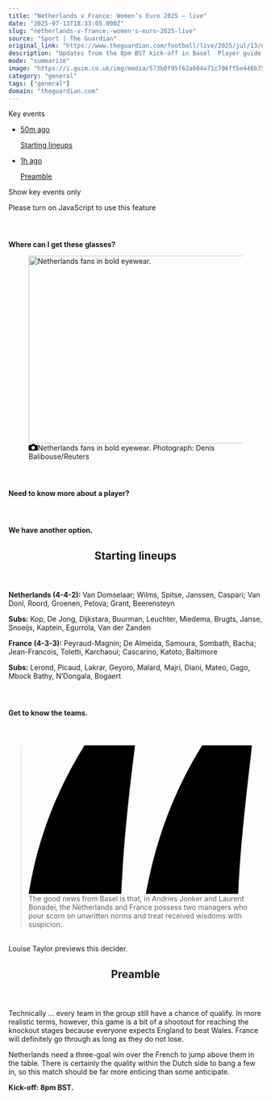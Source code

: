 ```yaml
---
title: "Netherlands v France: Women’s Euro 2025 – live"
date: "2025-07-13T18:33:05.000Z"
slug: "netherlands-v-france:-women's-euro-2025-live"
source: "Sport | The Guardian"
original_link: "https://www.theguardian.com/football/live/2025/jul/13/netherlands-v-france-womens-euro-2025-live"
description: "Updates from the 8pm BST kick-off in Basel  Player guide | Wallchart | Tables | Mail Will    Need to know more about a player? We have another option.  Continue reading..."
mode: "summarize"
image: "https://i.guim.co.uk/img/media/573b0f95f62a604a71c706ff5e446b75fbf2465d/1075_0_4853_3881/master/4853.jpg?width=1200&height=630&quality=85&auto=format&fit=crop&overlay-align=bottom%2Cleft&overlay-width=100p&overlay-base64=L2ltZy9zdGF0aWMvb3ZlcmxheXMvdGctbGl2ZS5wbmc&enable=upscale&s=4b07443de6124260f65b7ba7358c4b23"
category: "general"
tags: ["general"]
domain: "theguardian.com"
---
```

<div id="readability-page-1" class="page"><div id="liveblog-body"><p><span><gu-island name="KeyEventsCarousel" priority="feature" deferuntil="visible" props="{&quot;keyEvents&quot;:[{&quot;id&quot;:&quot;6873f3378f08a97237f2dfb2&quot;,&quot;elements&quot;:[{&quot;_type&quot;:&quot;model.dotcomrendering.pageElements.TextBlockElement&quot;,&quot;html&quot;:&quot;<p><strong>Netherlands (4-4-2): </strong>Van Domselaar; Wilms, Spitse, Janssen, Caspari; Van Donl, Roord, Groenen, Pelova; Grant, Beerensteyn</p>&quot;,&quot;elementId&quot;:&quot;b9a6ee28-2073-4608-8f70-b470e33a5864&quot;},{&quot;_type&quot;:&quot;model.dotcomrendering.pageElements.TextBlockElement&quot;,&quot;html&quot;:&quot;<p><strong>Subs:</strong> Kop, De Jong, Dijkstara, Buurman, Leuchter, Miedema, Brugts, Janse, Snoeijs, Kaptein, Egurrola, Van der Zanden</p>&quot;,&quot;elementId&quot;:&quot;3cabd967-19b2-439d-8985-d00f9ccf60fe&quot;},{&quot;_type&quot;:&quot;model.dotcomrendering.pageElements.TextBlockElement&quot;,&quot;html&quot;:&quot;<p><strong>France (4-3-3):</strong> Peyraud-Magnin; De Almeida, Samoura, Sombath, Bacha; Jean-Francois, Toletti, Karchaoui; Cascarino, Katoto, Baltimore</p>&quot;,&quot;elementId&quot;:&quot;11ee11f5-577e-4336-a457-725c17be1ab6&quot;},{&quot;_type&quot;:&quot;model.dotcomrendering.pageElements.TextBlockElement&quot;,&quot;html&quot;:&quot;<p><strong>Subs:</strong> Lerond, Picaud, Lakrar, Geyoro, Malard, Majri, Diani, Mateo, Gago, Mbock Bathy, N’Dongala, Bogaert</p>&quot;,&quot;elementId&quot;:&quot;4d7dbf70-db73-4473-b00e-f4c8021d9818&quot;}],&quot;attributes&quot;:{&quot;pinned&quot;:false,&quot;keyEvent&quot;:true,&quot;summary&quot;:false},&quot;blockCreatedOn&quot;:1752429367000,&quot;blockCreatedOnDisplay&quot;:&quot;18.56&nbsp;BST&quot;,&quot;blockLastUpdated&quot;:1752429405000,&quot;blockLastUpdatedDisplay&quot;:&quot;18.56&nbsp;BST&quot;,&quot;blockFirstPublished&quot;:1752429405000,&quot;blockFirstPublishedDisplay&quot;:&quot;18.56&nbsp;BST&quot;,&quot;blockFirstPublishedDisplayNoTimezone&quot;:&quot;18.56&quot;,&quot;title&quot;:&quot;Starting lineups&quot;,&quot;contributors&quot;:[],&quot;primaryDateLine&quot;:&quot;Sun 13 Jul 2025 19.44 BST&quot;,&quot;secondaryDateLine&quot;:&quot;First published on Sun 13 Jul 2025 18.30 BST&quot;},{&quot;id&quot;:&quot;68711bc38f088b778dd29465&quot;,&quot;elements&quot;:[{&quot;_type&quot;:&quot;model.dotcomrendering.pageElements.TextBlockElement&quot;,&quot;html&quot;:&quot;<p>Technically … every team in the group still have a chance of qualify. In more realistic terms, however, this game is a bit of a shootout for reaching the knockout stages because everyone expects England to beat Wales. France will definitely go through as long as they do not lose.</p>&quot;,&quot;elementId&quot;:&quot;cebb6d1b-6fd4-422e-a755-662e27d7fda0&quot;},{&quot;_type&quot;:&quot;model.dotcomrendering.pageElements.TextBlockElement&quot;,&quot;html&quot;:&quot;<p>Netherlands need a three-goal win over the French to jump above them in the table. There is certainly the quality within the Dutch side to bang a few in, so this match should be far more enticing than some anticipate.</p>&quot;,&quot;elementId&quot;:&quot;961accf9-8a10-400a-9804-0ab8af1675b8&quot;},{&quot;_type&quot;:&quot;model.dotcomrendering.pageElements.TextBlockElement&quot;,&quot;html&quot;:&quot;<p><strong>Kick-off: 8pm BST.</strong></p>&quot;,&quot;elementId&quot;:&quot;0201ecea-1868-4421-b5f5-49edee66076c&quot;}],&quot;attributes&quot;:{&quot;pinned&quot;:false,&quot;keyEvent&quot;:true,&quot;summary&quot;:false},&quot;blockCreatedOn&quot;:1752427846000,&quot;blockCreatedOnDisplay&quot;:&quot;18.30&nbsp;BST&quot;,&quot;blockLastUpdated&quot;:1752426075000,&quot;blockLastUpdatedDisplay&quot;:&quot;18.01&nbsp;BST&quot;,&quot;blockFirstPublished&quot;:1752427846000,&quot;blockFirstPublishedDisplay&quot;:&quot;18.30&nbsp;BST&quot;,&quot;blockFirstPublishedDisplayNoTimezone&quot;:&quot;18.30&quot;,&quot;title&quot;:&quot;Preamble&quot;,&quot;contributors&quot;:[],&quot;primaryDateLine&quot;:&quot;Sun 13 Jul 2025 19.44 BST&quot;,&quot;secondaryDateLine&quot;:&quot;First published on Sun 13 Jul 2025 18.30 BST&quot;}],&quot;filterKeyEvents&quot;:false,&quot;id&quot;:&quot;key-events-carousel-mobile&quot;,&quot;absoluteServerTimes&quot;:false,&quot;renderingTarget&quot;:&quot;Web&quot;}"><span id="key-events-carousel-mobile"></span><span><p>Key events</p></span><div id="key-events-carousel"><ul><li><a href="https://www.theguardian.com/football/live/2025/jul/13/netherlands-v-france-womens-euro-2025-live?filterKeyEvents=false&amp;page=with%3Ablock-6873f3378f08a97237f2dfb2#block-6873f3378f08a97237f2dfb2" data-link-name="key event card | 0 of 2"><p><gu-island name="RelativeTime" priority="enhancement" deferuntil="visible" props="{&quot;then&quot;:1752429405000,&quot;now&quot;:1752432420000,&quot;editionId&quot;:&quot;INT&quot;}"><time datetime="2025-07-13T17:56:45.000Z" data-locale="en-gb" title="Sunday, 13 July 2025 at 18:56 British Summer Time">50m ago</time></gu-island></p><p>Starting lineups</p></a></li><li><a href="https://www.theguardian.com/football/live/2025/jul/13/netherlands-v-france-womens-euro-2025-live?filterKeyEvents=false&amp;page=with%3Ablock-68711bc38f088b778dd29465#block-68711bc38f088b778dd29465" data-link-name="key event card | 1 of 2"><p><gu-island name="RelativeTime" priority="enhancement" deferuntil="visible" props="{&quot;then&quot;:1752427846000,&quot;now&quot;:1752432420000,&quot;editionId&quot;:&quot;INT&quot;}"><time datetime="2025-07-13T17:30:46.000Z" data-locale="en-gb" title="Sunday, 13 July 2025 at 18:30 British Summer Time">1h ago</time></gu-island></p><p>Preamble</p></a></li></ul></div></gu-island><gu-island name="FilterKeyEventsToggle" priority="feature" deferuntil="visible" props="{&quot;filterKeyEvents&quot;:false,&quot;id&quot;:&quot;filter-toggle-mobile&quot;}"><span id="filter-toggle-mobile"></span><p><label id="src-component-107055_description" data-component="filter-key-events" data-link-name="filter-key-events-on">Show key events only<p><span>Please turn on JavaScript to use this feature</span></p></label></p></gu-island></span></p><article id="block-6873fe7b8f08755807c82ee5"><header></header><p><strong>Where can I get these glasses?</strong></p><figure id="29c2860b-68b6-470a-82f1-9367c13c5de4" data-spacefinder-role="inline" data-spacefinder-type="model.dotcomrendering.pageElements.ImageBlockElement"><div id="img-2"><picture><source srcset="https://i.guim.co.uk/img/media/6d69c43b4da34e28718398b95f9ea3cc7466e7bd/106_0_1941_1553/master/1941.jpg?width=700&amp;dpr=2&amp;s=none&amp;crop=none" media="(min-width: 660px) and (-webkit-min-device-pixel-ratio: 1.25), (min-width: 660px) and (min-resolution: 120dpi)"><source srcset="https://i.guim.co.uk/img/media/6d69c43b4da34e28718398b95f9ea3cc7466e7bd/106_0_1941_1553/master/1941.jpg?width=700&amp;dpr=1&amp;s=none&amp;crop=none" media="(min-width: 660px)"><source srcset="https://i.guim.co.uk/img/media/6d69c43b4da34e28718398b95f9ea3cc7466e7bd/106_0_1941_1553/master/1941.jpg?width=465&amp;dpr=2&amp;s=none&amp;crop=none" media="(min-width: 320px) and (-webkit-min-device-pixel-ratio: 1.25), (min-width: 320px) and (min-resolution: 120dpi)"><source srcset="https://i.guim.co.uk/img/media/6d69c43b4da34e28718398b95f9ea3cc7466e7bd/106_0_1941_1553/master/1941.jpg?width=465&amp;dpr=1&amp;s=none&amp;crop=none" media="(min-width: 320px)"><img alt="Netherlands fans in bold eyewear." src="https://i.guim.co.uk/img/media/6d69c43b4da34e28718398b95f9ea3cc7466e7bd/106_0_1941_1553/master/1941.jpg?width=465&amp;dpr=1&amp;s=none&amp;crop=none" width="465" height="372.047913446677" loading="lazy"></picture></div><figcaption data-spacefinder-role="inline"><span><svg width="18" height="13" viewBox="0 0 18 13"><path d="M18 3.5v8l-1.5 1.5h-15l-1.5-1.5v-8l1.5-1.5h3.5l2-2h4l2 2h3.5l1.5 1.5zm-9 7.5c1.9 0 3.5-1.6 3.5-3.5s-1.6-3.5-3.5-3.5-3.5 1.6-3.5 3.5 1.6 3.5 3.5 3.5z"></path></svg></span><span>Netherlands fans in bold eyewear. </span> Photograph: Denis Balibouse/Reuters</figcaption></figure></article><article id="block-6873fbdc8f08a97237f2dfe2"><header></header><p><strong>Need to know more about a player?</strong></p><figure id="eb2eb145-ef1a-48fb-9e89-c62d8b46cf0d" data-spacefinder-role="inline" data-spacefinder-type="model.dotcomrendering.pageElements.RichLinkBlockElement"><gu-island name="RichLinkComponent" priority="feature" deferuntil="idle" props="{&quot;richLinkIndex&quot;:1,&quot;element&quot;:{&quot;_type&quot;:&quot;model.dotcomrendering.pageElements.RichLinkBlockElement&quot;,&quot;prefix&quot;:&quot;Related: &quot;,&quot;text&quot;:&quot;Women’s Euro 2025: your guide to all 368 players&quot;,&quot;elementId&quot;:&quot;eb2eb145-ef1a-48fb-9e89-c62d8b46cf0d&quot;,&quot;role&quot;:&quot;inline&quot;,&quot;url&quot;:&quot;https://www.theguardian.com/football/ng-interactive/2025/jun/26/womens-euros-2025-player-profiles-guide-switzerland&quot;},&quot;ajaxUrl&quot;:&quot;https://api.nextgen.guardianapps.co.uk&quot;,&quot;format&quot;:{&quot;design&quot;:11,&quot;display&quot;:0,&quot;theme&quot;:2}}"></gu-island></figure></article><article id="block-6873f83c8f088b778dd2a6e6"><header></header><p><strong>We have another option.</strong></p><figure id="8ede5e97-1bae-4f4d-8108-dcf4cc065659" data-spacefinder-role="inline" data-spacefinder-type="model.dotcomrendering.pageElements.RichLinkBlockElement"><gu-island name="RichLinkComponent" priority="feature" deferuntil="idle" props="{&quot;richLinkIndex&quot;:1,&quot;element&quot;:{&quot;_type&quot;:&quot;model.dotcomrendering.pageElements.RichLinkBlockElement&quot;,&quot;prefix&quot;:&quot;Related: &quot;,&quot;text&quot;:&quot;England v Wales: Women’s Euro 2025 – live&quot;,&quot;elementId&quot;:&quot;8ede5e97-1bae-4f4d-8108-dcf4cc065659&quot;,&quot;role&quot;:&quot;inline&quot;,&quot;url&quot;:&quot;https://www.theguardian.com/football/live/2025/jul/13/england-v-wales-womens-euro-2025-live&quot;},&quot;ajaxUrl&quot;:&quot;https://api.nextgen.guardianapps.co.uk&quot;,&quot;format&quot;:{&quot;design&quot;:11,&quot;display&quot;:0,&quot;theme&quot;:2}}"></gu-island></figure></article><article id="block-6873f3378f08a97237f2dfb2"><header><h2>Starting lineups</h2></header><p><strong>Netherlands (4-4-2): </strong>Van Domselaar; Wilms, Spitse, Janssen, Caspari; Van Donl, Roord, Groenen, Pelova; Grant, Beerensteyn</p><p><strong>Subs:</strong> Kop, De Jong, Dijkstara, Buurman, Leuchter, Miedema, Brugts, Janse, Snoeijs, Kaptein, Egurrola, Van der Zanden</p><p><strong>France (4-3-3):</strong> Peyraud-Magnin; De Almeida, Samoura, Sombath, Bacha; Jean-Francois, Toletti, Karchaoui; Cascarino, Katoto, Baltimore</p><p><strong>Subs:</strong> Lerond, Picaud, Lakrar, Geyoro, Malard, Majri, Diani, Mateo, Gago, Mbock Bathy, N’Dongala, Bogaert</p></article><article id="block-6873e6d08f08a97237f2df26"><header></header><p><strong>Get to know the teams.</strong></p><figure id="686dbd2f-4690-4e47-b1b0-969ed295c86c" data-spacefinder-role="inline" data-spacefinder-type="model.dotcomrendering.pageElements.RichLinkBlockElement"><gu-island name="RichLinkComponent" priority="feature" deferuntil="idle" props="{&quot;richLinkIndex&quot;:1,&quot;element&quot;:{&quot;_type&quot;:&quot;model.dotcomrendering.pageElements.RichLinkBlockElement&quot;,&quot;prefix&quot;:&quot;Related: &quot;,&quot;text&quot;:&quot;Women’s Euro 2025 team guides: Netherlands&quot;,&quot;elementId&quot;:&quot;686dbd2f-4690-4e47-b1b0-969ed295c86c&quot;,&quot;role&quot;:&quot;inline&quot;,&quot;url&quot;:&quot;https://www.theguardian.com/football/2025/jun/30/womens-euro-2025-team-guides-netherlands&quot;},&quot;ajaxUrl&quot;:&quot;https://api.nextgen.guardianapps.co.uk&quot;,&quot;format&quot;:{&quot;design&quot;:11,&quot;display&quot;:0,&quot;theme&quot;:2}}"></gu-island></figure><figure id="377abf29-213a-4038-8adf-e5df7ddf9b64" data-spacefinder-role="inline" data-spacefinder-type="model.dotcomrendering.pageElements.RichLinkBlockElement"><gu-island name="RichLinkComponent" priority="feature" deferuntil="idle" props="{&quot;richLinkIndex&quot;:2,&quot;element&quot;:{&quot;_type&quot;:&quot;model.dotcomrendering.pageElements.RichLinkBlockElement&quot;,&quot;prefix&quot;:&quot;Related: &quot;,&quot;text&quot;:&quot;Women’s Euro 2025 team guides: France&quot;,&quot;elementId&quot;:&quot;377abf29-213a-4038-8adf-e5df7ddf9b64&quot;,&quot;role&quot;:&quot;inline&quot;,&quot;url&quot;:&quot;https://www.theguardian.com/football/2025/jun/29/womens-euro-2025-team-guides-france&quot;},&quot;ajaxUrl&quot;:&quot;https://api.nextgen.guardianapps.co.uk&quot;,&quot;format&quot;:{&quot;design&quot;:11,&quot;display&quot;:0,&quot;theme&quot;:2}}"></gu-island></figure></article><article id="block-6873e68f8f08755807c82e06"><header></header><blockquote data-spacefinder-role="inline">
 <p><svg viewBox="0 0 22 14" style="fill:var(--block-quote-fill)"><path d="M5.255 0h4.75c-.572 4.53-1.077 8.972-1.297 13.941H0C.792 9.104 2.44 4.53 5.255 0Zm11.061 0H21c-.506 4.53-1.077 8.972-1.297 13.941h-8.686c.902-4.837 2.485-9.411 5.3-13.941Z"></path></svg>The good news from Basel is that, in Andries Jonker and Laurent Bonadei, the Netherlands and France possess two managers who pour scorn on unwritten norms and treat received wisdoms with suspicion.</p>
</blockquote><p><br>
 Louise Taylor previews this decider.</p><figure id="36ac3aab-685e-45a1-ae31-e2a8fa00a74f" data-spacefinder-role="inline" data-spacefinder-type="model.dotcomrendering.pageElements.RichLinkBlockElement"><gu-island name="RichLinkComponent" priority="feature" deferuntil="idle" props="{&quot;richLinkIndex&quot;:2,&quot;element&quot;:{&quot;_type&quot;:&quot;model.dotcomrendering.pageElements.RichLinkBlockElement&quot;,&quot;prefix&quot;:&quot;Related: &quot;,&quot;text&quot;:&quot;Jonker’s last hurrah calls on daring Dutch to upset Bonadei’s high-flying France&quot;,&quot;elementId&quot;:&quot;36ac3aab-685e-45a1-ae31-e2a8fa00a74f&quot;,&quot;role&quot;:&quot;inline&quot;,&quot;url&quot;:&quot;https://www.theguardian.com/football/2025/jul/12/jonkers-last-hurrah-calls-on-daring-dutch-to-upset-bonadeis-high-flying-france&quot;},&quot;ajaxUrl&quot;:&quot;https://api.nextgen.guardianapps.co.uk&quot;,&quot;format&quot;:{&quot;design&quot;:11,&quot;display&quot;:0,&quot;theme&quot;:2}}"></gu-island></figure></article><article id="block-68711bc38f088b778dd29465"><header><h2>Preamble</h2></header><p>Technically … every team in the group still have a chance of qualify. In more realistic terms, however, this game is a bit of a shootout for reaching the knockout stages because everyone expects England to beat Wales. France will definitely go through as long as they do not lose.</p><p>Netherlands need a three-goal win over the French to jump above them in the table. There is certainly the quality within the Dutch side to bang a few in, so this match should be far more enticing than some anticipate.</p><p><strong>Kick-off: 8pm BST.</strong></p></article><gu-island name="LiveBlogEpic" priority="feature" deferuntil="idle" props="{&quot;sectionId&quot;:&quot;football&quot;,&quot;shouldHideReaderRevenue&quot;:false,&quot;tags&quot;:[{&quot;id&quot;:&quot;football/women-s-euro-2025&quot;,&quot;type&quot;:&quot;Keyword&quot;,&quot;title&quot;:&quot;Women’s Euro 2025&quot;},{&quot;id&quot;:&quot;football/netherlands-womens-football-team&quot;,&quot;type&quot;:&quot;Keyword&quot;,&quot;title&quot;:&quot;Netherlands women's football team&quot;},{&quot;id&quot;:&quot;football/france-women&quot;,&quot;type&quot;:&quot;Keyword&quot;,&quot;title&quot;:&quot;France women's football team&quot;},{&quot;id&quot;:&quot;football/womensfootball&quot;,&quot;type&quot;:&quot;Keyword&quot;,&quot;title&quot;:&quot;Women's football&quot;},{&quot;id&quot;:&quot;football/football&quot;,&quot;type&quot;:&quot;Keyword&quot;,&quot;title&quot;:&quot;Football&quot;},{&quot;id&quot;:&quot;sport/sport&quot;,&quot;type&quot;:&quot;Keyword&quot;,&quot;title&quot;:&quot;Sport&quot;},{&quot;id&quot;:&quot;type/article&quot;,&quot;type&quot;:&quot;Type&quot;,&quot;title&quot;:&quot;Article&quot;},{&quot;id&quot;:&quot;tone/minutebyminute&quot;,&quot;type&quot;:&quot;Tone&quot;,&quot;title&quot;:&quot;Minute by minute&quot;},{&quot;id&quot;:&quot;tone/news&quot;,&quot;type&quot;:&quot;Tone&quot;,&quot;title&quot;:&quot;News&quot;},{&quot;id&quot;:&quot;profile/will-unwin&quot;,&quot;type&quot;:&quot;Contributor&quot;,&quot;title&quot;:&quot;Will Unwin&quot;,&quot;bylineImageUrl&quot;:&quot;https://i.guim.co.uk/img/uploads/2024/10/03/Will_Unwin.jpg?width=300&amp;quality=85&amp;auto=format&amp;fit=max&amp;s=d466d74dc58d20595b99c0020c775dc6&quot;,&quot;bylineLargeImageUrl&quot;:&quot;https://i.guim.co.uk/img/uploads/2024/10/03/Will_Unwin.png?width=300&amp;quality=85&amp;auto=format&amp;fit=max&amp;s=320f175a0deb9a70ad59236f88bce6a3&quot;},{&quot;id&quot;:&quot;tracking/commissioningdesk/uk-sport&quot;,&quot;type&quot;:&quot;Tracking&quot;,&quot;title&quot;:&quot;UK Sport&quot;}],&quot;isPaidContent&quot;:false,&quot;contributionsServiceUrl&quot;:&quot;https://contributions.guardianapis.com&quot;,&quot;pageId&quot;:&quot;football/live/2025/jul/13/netherlands-v-france-womens-euro-2025-live&quot;,&quot;keywordIds&quot;:&quot;football/women-s-euro-2025,football/netherlands-womens-football-team,football/france-women,football/womensfootball,football/football,sport/sport&quot;,&quot;renderingTarget&quot;:&quot;Web&quot;}"></gu-island></div></div>
